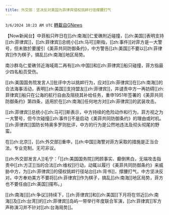 ```yaml
---
title: 外交部：坚决反对美国为菲律宾侵权挑衅行径撑腰打气
---
```

`3/6/2024 10:23 AM UTC` [轉載自GNews](https://gnews.org/articles/2370259)

【Now新闻台】中菲船只昨日在[[zh:南海]]仁爱礁附近碰撞，[[zh:美国]]表明支持[[zh:菲律宾]]，[[zh:菲律宾]]总统小[[zh:马可]]斯指，[[zh:事件]]对菲方是一大警号，但未致於要援引《美菲共同防御条约》，中方警告[[zh:美国]]不要以[[zh:菲律宾]]作为棋子，搞乱[[zh:南海]]地区局势。

南沙群岛仁爱礁邻近海域周二再有[[zh:中国]]和[[zh:菲律宾]]船只碰撞，菲方指最少四名船员受伤。

[[zh:美国国务院发言人]]批评中方以挑衅行为，应对[[zh:菲律宾]]在[[zh:南海]]的合法海事活动，表明[[zh:美国]]支持盟友[[zh:菲律宾]]，并谴责中方一再妨碍[[zh:菲律宾]]船只在公海的航行自由及阻挠其补给任务，重申1951年签署的《美菲共同防御条约》第四条，适用於在[[zh:南海]]任何地方对[[zh:菲律宾]]的武装攻击。

[[zh:菲律宾]]总统小[[zh:马可]]斯表示，中方持续的危险动作和行为，菲方视之为一大警号，但今次碰撞[[zh:事件]]不是启动《美菲共同防御条约》的理由或时机。[[zh:菲律宾]]国防长特奥多罗则批评，中方的行为是公然地违法及彻头彻尾的野蛮。

在[[zh:北京]]，[[zh:外交部]]重申，[[zh:中国]]海警对菲方采取的措施是正当合法，专业克制，无可非议。

[[zh:外交部发言人]]毛宁：「[[zh:美国国务院]]罔顾事实、癫倒黑白，无端攻击指责中[[zh:方正]]当的合法[[zh:维权]]行动，动辄以履行《美菲共同防御条约》来威胁中方，为[[zh:菲律宾]]的侵权挑衅行径站台[[zh:背书]]，撑腰打气，中方坚决反对。中方奉劝美方不要将[[zh:菲律宾]]作为棋子，搞乱[[zh:南海]]地区局势，菲方也不要任由[[zh:美国]]摆布。」

[[zh:南海]][[zh:争议]]持续下，[[zh:菲律宾]]和[[zh:美国]]下月将在邻近[[zh:南海]]及[[zh:台湾]]的[[zh:菲律宾]]岛屿一带举行年度联合军演，[[zh:菲律宾]]军方声称演习并不针对[[zh:台海局势]]。
